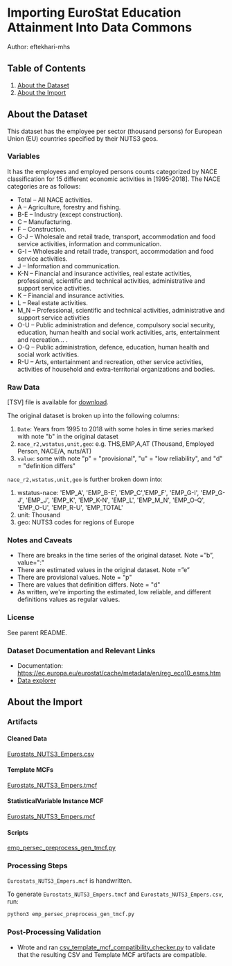 # Importing EuroStat Education Attainment Into Data Commons

Author: eftekhari-mhs

## Table of Contents

1. [About the Dataset](#about-the-dataset)
1. [About the Import](#about-the-import)

## About the Dataset

This dataset has the employee per sector (thousand persons) for European Union (EU) countries specified by their NUTS3 geos.

### Variables

It has the employees and employed persons counts categorized by NACE classification for 15 different economic activities in [1995-2018]. The NACE categories are as follows:

- Total – All NACE activities.
- A – Agriculture, forestry and fishing.
- B-E – Industry (except construction).
- C – Manufacturing.
- F – Construction.
- G-J – Wholesale and retail trade, transport, accommodation and food service activities, information and communication.
- G-I – Wholesale and retail trade, transport, accommodation and food service activities.
- J – Information and communication.
- K-N – Financial and insurance activities, real estate activities, professional, scientific and technical activities, administrative and support service activities.
- K – Financial and insurance activities.
- L – Real estate activities.
- M_N – Professional, scientific and technical activities, administrative and support service activities
- O-U – Public administration and defence, compulsory social security, education, human health and social work activities, arts, entertainment and recreation... .
- O-Q – Public administration, defence, education, human health and social work activities.
- R-U – Arts, entertainment and recreation, other service activities, activities of household and extra-territorial organizations and bodies.

### Raw Data

[TSV] file is available for [download](https://ec.europa.eu/eurostat/estat-navtree-portlet-prod/BulkDownloadListing?file=data/nama_10r_3empers.tsv.gz).

The original dataset is broken up into the following columns:

1. `Date`: Years from 1995 to 2018 with some holes in time series marked with note "b" in the original dataset
2. `nace_r2,wstatus,unit,geo`: e.g. THS,EMP,A,AT (Thousand, Employed Person, NACE/A, nuts/AT)
3. `value`: some with note "p" = "provisional", "u" = "low reliability", and "d" = "definition differs"

`nace_r2,wstatus,unit,geo` is further broken down into:

1. wstatus-nace: 'EMP_A', 'EMP_B-E', 'EMP_C','EMP_F', 'EMP_G-I', 'EMP_G-J', 'EMP_J', 'EMP_K', 'EMP_K-N', 'EMP_L', 'EMP_M_N', 'EMP_O-Q', 'EMP_O-U', 'EMP_R-U', 'EMP_TOTAL'
2. unit: Thousand
3. geo: NUTS3 codes for regions of Europe

### Notes and Caveats

- There are breaks in the time series of the original dataset. Note =”b”, value=":"
- There are estimated values in the original dataset. Note =”e”
- There are provisional values. Note = "p"
- There are values that definition differs. Note = "d"
- As written, we're importing the estimated, low reliable, and different definitions values as regular values.

### License

See parent README.

### Dataset Documentation and Relevant Links

- Documentation: <https://ec.europa.eu/eurostat/cache/metadata/en/reg_eco10_esms.htm>
- [Data explorer](https://appsso.eurostat.ec.europa.eu/nui/show.do?dataset=nama_10r_3empers&lang=en)

## About the Import

### Artifacts

#### Cleaned Data

[Eurostats_NUTS3_Empers.csv](./Eurostats_NUTS3_Empers.csv)

#### Template MCFs

[Eurostats_NUTS3_Empers.tmcf](./Eurostats_NUTS3_Empers.tmcf)

#### StatisticalVariable Instance MCF

[Eurostats_NUTS3_Empers.mcf](./Eurostats_NUTS3_Empers.mcf)

#### Scripts

[emp_persec_preprocess_gen_tmcf.py](./emp_persec_preprocess_gen_tmcf.py)

### Processing Steps

`Eurostats_NUTS3_Empers.mcf` is handwritten.

To generate `Eurostats_NUTS3_Empers.tmcf` and `Eurostats_NUTS3_Empers.csv`, run:

```bash
python3 emp_persec_preprocess_gen_tmcf.py
```

### Post-Processing Validation

- Wrote and ran
  [csv_template_mcf_compatibility_checker.py](./csv_template_mcf_compatibility_checker.py)
  to validate that the resulting CSV and Template MCF artifacts are
  compatible.
